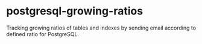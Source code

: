 postgresql-growing-ratios
=========================

Tracking growing ratios of tables and indexes by sending email according to defined ratio for PostgreSQL.
